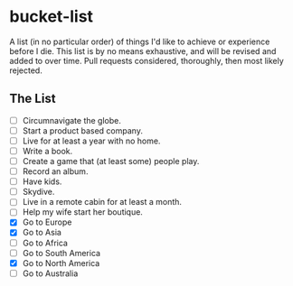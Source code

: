 bucket-list
===========

A list (in no particular order) of things I'd like to achieve or experience before I die. This list is by no means exhaustive, and will be revised and added to over time. Pull requests considered, thoroughly, then most likely rejected.

## The List

- [ ] Circumnavigate the globe.
- [ ] Start a product based company.
- [ ] Live for at least a year with no home.
- [ ] Write a book.
- [ ] Create a game that (at least some) people play.
- [ ] Record an album.
- [ ] Have kids.
- [ ] Skydive.
- [ ] Live in a remote cabin for at least a month.
- [ ] Help my wife start her boutique.
- [x] Go to Europe
- [x] Go to Asia
- [ ] Go to Africa
- [ ] Go to South America
- [x] Go to North America
- [ ] Go to Australia
